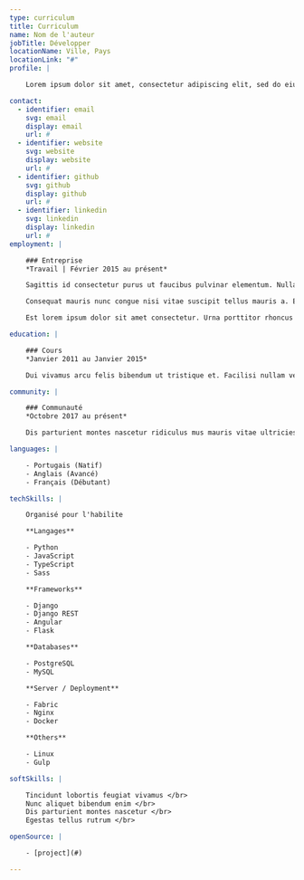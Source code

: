 ```yaml
---
type: curriculum
title: Curriculum
name: Nom de l'auteur
jobTitle: Développer
locationName: Ville, Pays
locationLink: "#"
profile: |

    Lorem ipsum dolor sit amet, consectetur adipiscing elit, sed do eiusmod tempor incididunt ut labore et dolore magna aliqua. Amet nisl purus in mollis nunc sed.

contact:
  - identifier: email
    svg: email
    display: email
    url: #
  - identifier: website
    svg: website
    display: website
    url: #
  - identifier: github
    svg: github
    display: github
    url: #
  - identifier: linkedin
    svg: linkedin
    display: linkedin
    url: #
employment: |

    ### Entreprise
    *Travail | Février 2015 au présent*

    Sagittis id consectetur purus ut faucibus pulvinar elementum. Nullam ac tortor vitae purus faucibus ornare suspendisse. Vitae congue eu consequat ac felis donec et odio pellentesque. Facilisi morbi tempus iaculis urna id. Vivamus at augue eget arcu. Tincidunt tortor aliquam nulla facilisi. Montes nascetur ridiculus mus mauris vitae ultricies leo.

    Consequat mauris nunc congue nisi vitae suscipit tellus mauris a. Et egestas quis ipsum suspendisse ultrices gravida dictum fusce ut. Ac tortor dignissim convallis aenean et tortor. Egestas purus viverra accumsan in nisl nisi scelerisque eu ultrices.

    Est lorem ipsum dolor sit amet consectetur. Urna porttitor rhoncus dolor purus non enim praesent elementum. Eleifend donec pretium vulputate sapien nec. Mus mauris vitae ultricies leo integer. Gravida cum sociis natoque penatibus et magnis dis parturient montes. Diam quam nulla porttitor massa id neque aliquam vestibulum. Eget lorem dolor sed viverra ipsum nunc.

education: |

    ### Cours
    *Janvier 2011 au Janvier 2015*

    Dui vivamus arcu felis bibendum ut tristique et. Facilisi nullam vehicula ipsum a arcu cursus. In hac habitasse platea dictumst vestibulum rhoncus est.

community: |

    ### Communauté
    *Octobre 2017 au présent*

    Dis parturient montes nascetur ridiculus mus mauris vitae ultricies. Arcu cursus euismod quis viverra nibh cras pulvinar. Nibh tellus molestie nunc non blandit massa enim. Diam vulputate ut pharetra sit amet aliquam id diam maecenas.

languages: |

    - Portugais (Natif)
    - Anglais (Avancé)
    - Français (Débutant)

techSkills: |

    Organisé pour l'habilite

    **Langages**

    - Python
    - JavaScript
    - TypeScript
    - Sass

    **Frameworks**

    - Django
    - Django REST
    - Angular
    - Flask

    **Databases**

    - PostgreSQL
    - MySQL

    **Server / Deployment**

    - Fabric
    - Nginx
    - Docker

    **Others**

    - Linux
    - Gulp

softSkills: |

    Tincidunt lobortis feugiat vivamus </br>
    Nunc aliquet bibendum enim </br>
    Dis parturient montes nascetur </br>
    Egestas tellus rutrum </br>

openSource: |

    - [project](#)

---
```

